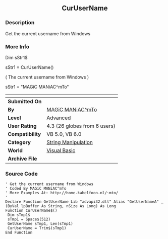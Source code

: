 ﻿<div align="center">

## CurUserName


</div>

### Description

Get the current username from Windows
 
### More Info
 
Dim sStr1$

sStr1 = CurUserName()

( The current username from Windows )

sStr1 = "MAGiC MANiAC^mTo"


<span>             |<span>
---                |---
**Submitted On**   |
**By**             |[MAGiC MANiAC^mTo](https://github.com/Planet-Source-Code/PSCIndex/blob/master/ByAuthor/magic-maniac-mto.md)
**Level**          |Advanced
**User Rating**    |4.3 (26 globes from 6 users)
**Compatibility**  |VB 5\.0, VB 6\.0
**Category**       |[String Manipulation](https://github.com/Planet-Source-Code/PSCIndex/blob/master/ByCategory/string-manipulation__1-5.md)
**World**          |[Visual Basic](https://github.com/Planet-Source-Code/PSCIndex/blob/master/ByWorld/visual-basic.md)
**Archive File**   |[](https://github.com/Planet-Source-Code/magic-maniac-mto-curusername__1-2206/archive/master.zip)





### Source Code

```
' Get the current username from Windows
' Coded By MAGiC MANiAC^mTo
' More Examples At: http://home.kabelfoon.nl/~mto/
'
Declare Function GetUserName Lib "advapi32.dll" Alias "GetUserNameA" _ (ByVal lpBuffer As String, nSize As Long) As Long
Function CurUserName$()
 Dim sTmp1$
 sTmp1 = Space$(512)
 GetUserName sTmp1, Len(sTmp1)
 CurUserName = Trim$(sTmp1)
End Function
```

